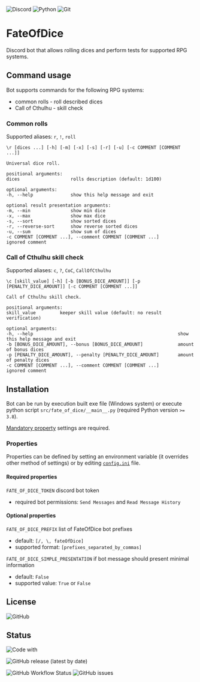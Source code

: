 ![Discord](https://img.shields.io/badge/Discord-7289DA?style=for-the-badge&logo=discord&logoColor=white) 
![Python](https://img.shields.io/badge/Python-yellow?style=for-the-badge&logo=python&logoColor=white) 
![Git](https://img.shields.io/badge/Git-F1502F?style=for-the-badge&logo=git&logoColor=white)

# FateOfDice
Discord bot that allows rolling dices and perform tests for supported RPG systems.

## Command usage
Bot supports commands for the following RPG systems:
* common rolls - roll described dices
* Call of Cthulhu - skill check

### Common rolls
Supported aliases: `r`, `!`, `roll`
```
\r [dices ...] [-h] [-m] [-x] [-s] [-r] [-u] [-c COMMENT [COMMENT ...]]

Universal dice roll.

positional arguments:
dices                   rolls description (default: 1d100)

optional arguments:
-h, --help              show this help message and exit

optional result presentation arguments:
-m, --min               show min dice
-x, --max               show max dice
-s, --sort              show sorted dices
-r, --reverse-sort      show reverse sorted dices
-u, --sum               show sum of dices
-c COMMENT [COMMENT ...], --comment COMMENT [COMMENT ...]       ignored comment
```

### Call of Cthulhu skill check
Supported aliases: `c`, `?`, `CoC`, `CallOfCthulhu`
```
\c [skill_value] [-h] [-b [BONUS_DICE_AMOUNT]] [-p [PENALTY_DICE_AMOUNT]] [-c COMMENT [COMMENT ...]]

Call of Cthulhu skill check.

positional arguments:
skill_value         keeper skill value (default: no result verification) 

optional arguments:
-h, --help                                                      show this help message and exit
-b [BONUS_DICE_AMOUNT], --bonus [BONUS_DICE_AMOUNT]             amount of bonus dices
-p [PENALTY_DICE_AMOUNT], --penalty [PENALTY_DICE_AMOUNT]       amount of penalty dices
-c COMMENT [COMMENT ...], --comment COMMENT [COMMENT ...]       ignored comment
```

## Installation
Bot can be run by execution built exe file (Windows system) or execute python script 
`src/fate_of_dice/__main__.py` (required Python version `>= 3.8`).

[Mandatory property](#Required-properties) settings are required.

### Properties
Properties can be defined by setting an environment variable (it overrides other method of settings) 
or by editing [`config.ini`](resources/config.ini) file.

#### Required properties
`FATE_OF_DICE_TOKEN` discord bot token
* required bot permissions: `Send Messages` and `Read Message History`

#### Optional properties
`FATE_OF_DICE_PREFIX` list of FateOfDice bot prefixes
* default: `[/, \, fateOfDice]`
* supported format: `[prefixes_separated_by_commas]`

`FATE_OF_DICE_SIMPLE_PRESENTATION` if bot message should present minimal information
* default: `False`
* supported value: `True` or `False`

## License
![GitHub](https://img.shields.io/github/license/bonczeq/FateOfDice?style=flat-square)

## Status
![Code with](https://img.shields.io/badge/CODE%20WITH%20%20%20%E2%99%A5-a832a0?style=for-the-badge)

![GitHub release (latest by date)](https://img.shields.io/github/v/release/bonczeq/FateOfDice?style=flat-square)

![GitHub Workflow Status](https://img.shields.io/github/workflow/status/bonczeq/FateOfDice/FateOfDice%20push?style=flat-square)
![GitHub issues](https://img.shields.io/github/issues/bonczeq/FateOfDice?style=flat-square)
